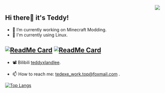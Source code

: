 <img align="right" src="https://github-readme-stats.vercel.app/api?username=teddyxlandlee&show_icons=true&theme=graywhite&count_private=true" /> 

## Hi there👋 it's Teddy! 

- 🔭 I’m currently working on Minecraft Modding.
- 🐧 I'm currently using Linux.

[![ReadMe Card](https://github-readme-stats.vercel.app/api/pin/?username=teddyxlandlee&repo=enchlevel-langpatch&theme=graywhite)](https://github.com/enchlevel-langpatch)
[![ReadMe Card](https://github-readme-stats.vercel.app/api/pin/?username=teddyxlandlee&repo=end-poem-extension&theme=graywhite)](https://github.com/teddyxlandlee/end-poem-extension)
--------------------------------

- :film_projector: Bilibili [teddyxlandlee](https://space.bilibili.com/578744436).
<!-- - 💬 My Twitter is [@teddyxlandlee](https://twitter.com/teddyxlandlee). -->
- 📫 How to reach me: tedexe_work.top@foxmail.com .



[![Top Langs](https://github-readme-stats.vercel.app/api/top-langs/?username=teddyxlandlee&layout=compact)](https://github.com/teddyxlandlee)
